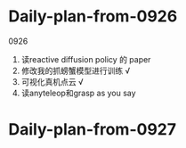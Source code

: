 # Daily-plan-from-0926

0926
1. 读reactive diffusion policy 的 paper
2. 修改我的抓螃蟹模型进行训练 √
3. 可视化真机点云 √
4. 读anyteleop和grasp as you say

# Daily-plan-from-0927

